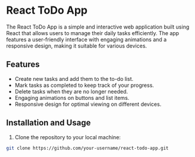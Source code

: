 # React ToDo App

The React ToDo App is a simple and interactive web application built using React that allows users to manage their daily tasks efficiently. The app features a user-friendly interface with engaging animations and a responsive design, making it suitable for various devices.

## Features

- Create new tasks and add them to the to-do list.
- Mark tasks as completed to keep track of your progress.
- Delete tasks when they are no longer needed.
- Engaging animations on buttons and list items.
- Responsive design for optimal viewing on different devices.

## Installation and Usage

1. Clone the repository to your local machine:

```bash
git clone https://github.com/your-username/react-todo-app.git
```
